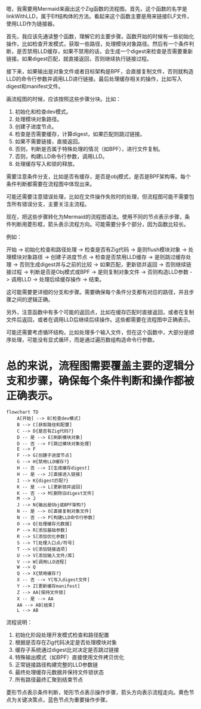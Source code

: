 嗯，我需要用Mermaid来画出这个Zig函数的流程图。首先，这个函数的名字是linkWithLLD，属于Elf结构体的方法。看起来这个函数主要是用来链接ELF文件，使用LLD作为链接器。

首先，我应该先通读整个函数，理解它的主要步骤。函数开始的时候有一些初始化操作，比如检查开发模式，获取一些路径，处理模块对象路径。然后有一个条件判断，是否禁用LLD缓存，如果不禁用的话，会生成一个digest来检查是否需要重新链接。如果digest匹配，就直接返回，否则继续执行链接过程。

接下来，如果输出是对象文件或者目标架构是BPF，会直接复制文件，否则就构造LLD的命令行参数并调用LLD进行链接。最后处理缓存相关的操作，比如写入digest和manifest文件。

画流程图的时候，应该按照这些步骤分块。比如：

1. 初始化和检查dev模式。
2. 处理模块对象路径。
3. 创建子进度节点。
4. 检查是否需要缓存，计算digest，如果匹配则跳过链接。
5. 如果不需要链接，直接返回。
6. 否则，判断是否属于特殊处理的情况（如BPF），进行文件复制。
7. 否则，构建LLD命令行参数，调用LLD。
8. 处理缓存写入和锁的释放。

需要注意条件分支，比如是否有缓存，是否是obj模式，是否是BPF架构等。每个条件判断都需要在流程图中体现出来。

可能还需要注意错误处理，比如在文件操作失败时的处理，但流程图可能不需要包含所有错误分支，主要关注主流程。

现在，把这些步骤转化为Mermaid的流程图语法。使用不同的节点表示步骤，条件判断用菱形框，箭头表示流程方向。可能需要分多个部分，因为函数比较长。

例如：

开始 -> 初始化检查和路径处理 -> 检查是否有Zig代码 -> 是则flush模块对象 -> 处理模块对象路径 -> 创建子进度节点 -> 检查是否禁用LLD缓存 -> 是则跳过缓存处理 -> 否则生成digest并与之前的比较 -> 如果匹配，更新锁并返回 -> 否则继续链接过程 -> 判断是否是Obj模式或BPF -> 是则复制对象文件 -> 否则构造LLD参数 -> 调用LLD -> 处理后续缓存操作 -> 结束。

这可能需要更详细的分支和步骤。需要确保每个条件分支都有对应的路径，并且步骤之间的逻辑正确。

另外，注意函数中有多个可能的返回点，比如在缓存匹配时直接返回，或者在复制文件后返回，或者在调用LLD后继续后续操作。这些都需要在流程图中正确表示。

可能还需要考虑循环结构，比如处理多个输入文件，但在这个函数中，大部分是顺序处理，可能没有显式循环，而是通过遍历数组构造命令行参数。

总的来说，流程图需要覆盖主要的逻辑分支和步骤，确保每个条件判断和操作都被正确表示。
================================================
```mermaid
flowchart TD
    A[开始] --> B[检查dev模式]
    B --> C[获取路径和配置]
    C --> D{是否有Zig代码?}
    D -- 是 --> E[刷新模块对象]
    D -- 否 --> F[跳过模块对象处理]
    E --> F
    F --> G[创建子进度节点]
    G --> H{禁用LLD缓存?}
    H -- 否 --> I[生成缓存digest]
    H -- 是 --> J[直接进入链接]
    I --> K{digest匹配?}
    K -- 是 --> L[更新锁并返回]
    K -- 否 --> M[删除旧digest文件]
    M --> J
    J --> N{输出是Obj或BPF架构?}
    N -- 是 --> O[直接复制对象文件]
    N -- 否 --> P[构建LLD命令行参数]
    O --> Q[处理缓存元数据]
    P --> R[添加基础参数]
    R --> S[添加优化参数]
    S --> T[处理入口点/符号]
    T --> U[添加链接选项]
    U --> V[添加输入文件/库]
    V --> W[调用LLD进程]
    W --> Q
    Q --> X{禁用缓存?}
    X -- 否 --> Y[写入digest文件]
    Y --> Z[更新缓存manifest]
    Z --> AA[保持文件锁]
    X -- 是 --> AA
    AA --> AB[结束]
    L --> AB
``` 

流程说明：
1. 初始化阶段处理开发模式检查和路径配置
2. 根据是否存在Zig代码决定是否处理模块对象
3. 缓存子系统通过digest比对决定是否跳过链接
4. 特殊输出模式（如BPF）直接使用文件拷贝优化
5. 正常链接路径构建完整的LLD参数链
6. 最终处理缓存元数据并保持文件锁状态
7. 所有路径最终汇聚到结束节点

菱形节点表示条件判断，矩形节点表示操作步骤，箭头方向表示流程走向。黄色节点为关键决策点，蓝色节点为重要操作步骤。